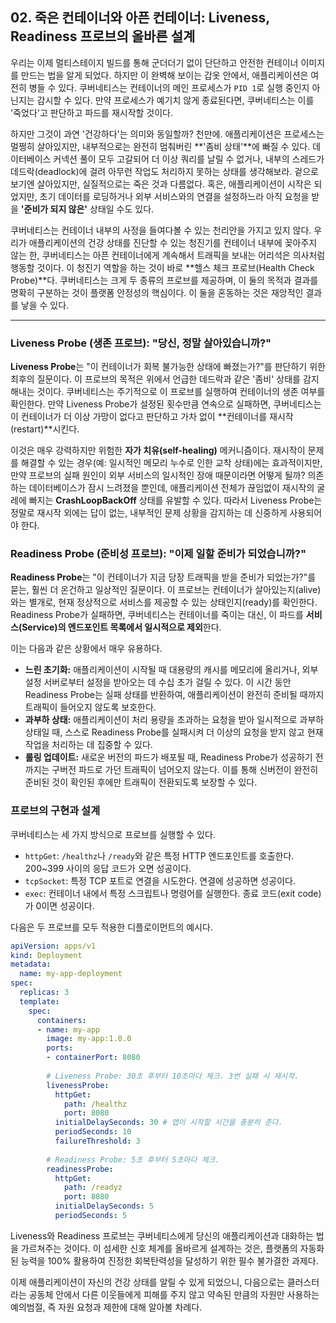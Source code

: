 ## 02\. 죽은 컨테이너와 아픈 컨테이너: Liveness, Readiness 프로브의 올바른 설계

우리는 이제 멀티스테이지 빌드를 통해 군더더기 없이 단단하고 안전한 컨테이너 이미지를 만드는 법을 알게 되었다. 하지만 이 완벽해 보이는 갑옷 안에서, 애플리케이션은 여전히 병들 수 있다. 쿠버네티스는 컨테이너의 메인 프로세스가 `PID 1`로 실행 중인지 아닌지는 감시할 수 있다. 만약 프로세스가 예기치 않게 종료된다면, 쿠버네티스는 이를 '죽었다'고 판단하고 파드를 재시작할 것이다.

하지만 그것이 과연 '건강하다'는 의미와 동일할까? 천만에. 애플리케이션은 프로세스는 멀쩡히 살아있지만, 내부적으로는 완전히 멈춰버린 \*\*'좀비 상태'\*\*에 빠질 수 있다. 데이터베이스 커넥션 풀이 모두 고갈되어 더 이상 쿼리를 날릴 수 없거나, 내부의 스레드가 데드락(deadlock)에 걸려 아무런 작업도 처리하지 못하는 상태를 생각해보라. 겉으로 보기엔 살아있지만, 실질적으로는 죽은 것과 다름없다. 혹은, 애플리케이션이 시작은 되었지만, 초기 데이터를 로딩하거나 외부 서비스와의 연결을 설정하느라 아직 요청을 받을 **'준비가 되지 않은'** 상태일 수도 있다.

쿠버네티스는 컨테이너 내부의 사정을 들여다볼 수 있는 천리안을 가지고 있지 않다. 우리가 애플리케이션의 건강 상태를 진단할 수 있는 청진기를 컨테이너 내부에 꽂아주지 않는 한, 쿠버네티스는 아픈 컨테이너에게 계속해서 트래픽을 보내는 어리석은 의사처럼 행동할 것이다. 이 청진기 역할을 하는 것이 바로 \*\*헬스 체크 프로브(Health Check Probe)\*\*다. 쿠버네티스는 크게 두 종류의 프로브를 제공하며, 이 둘의 목적과 결과를 명확히 구분하는 것이 플랫폼 안정성의 핵심이다. 이 둘을 혼동하는 것은 재앙적인 결과를 낳을 수 있다.

-----

### Liveness Probe (생존 프로브): "당신, 정말 살아있습니까?"

**Liveness Probe**는 "이 컨테이너가 회복 불가능한 상태에 빠졌는가?"를 판단하기 위한 최후의 질문이다. 이 프로브의 목적은 위에서 언급한 데드락과 같은 '좀비' 상태를 감지해내는 것이다. 쿠버네티스는 주기적으로 이 프로브를 실행하여 컨테이너의 생존 여부를 확인한다. 만약 Liveness Probe가 설정된 횟수만큼 연속으로 실패하면, 쿠버네티스는 이 컨테이너가 더 이상 가망이 없다고 판단하고 가차 없이 \*\*컨테이너를 재시작(restart)\*\*시킨다.

이것은 매우 강력하지만 위험한 **자가 치유(self-healing)** 메커니즘이다. 재시작이 문제를 해결할 수 있는 경우(예: 일시적인 메모리 누수로 인한 교착 상태)에는 효과적이지만, 만약 프로브의 실패 원인이 외부 서비스의 일시적인 장애 때문이라면 어떻게 될까? 의존하는 데이터베이스가 잠시 느려졌을 뿐인데, 애플리케이션 전체가 끊임없이 재시작의 굴레에 빠지는 **CrashLoopBackOff** 상태를 유발할 수 있다. 따라서 Liveness Probe는 정말로 재시작 외에는 답이 없는, 내부적인 문제 상황을 감지하는 데 신중하게 사용되어야 한다.

### Readiness Probe (준비성 프로브): "이제 일할 준비가 되었습니까?"

**Readiness Probe**는 "이 컨테이너가 지금 당장 트래픽을 받을 준비가 되었는가?"를 묻는, 훨씬 더 온건하고 일상적인 질문이다. 이 프로브는 컨테이너가 살아있는지(alive)와는 별개로, 현재 정상적으로 서비스를 제공할 수 있는 상태인지(ready)를 확인한다. Readiness Probe가 실패하면, 쿠버네티스는 컨테이너를 죽이는 대신, 이 파드를 **서비스(Service)의 엔드포인트 목록에서 일시적으로 제외**한다.

이는 다음과 같은 상황에서 매우 유용하다.

  * **느린 초기화:** 애플리케이션이 시작될 때 대용량의 캐시를 메모리에 올리거나, 외부 설정 서버로부터 설정을 받아오는 데 수십 초가 걸릴 수 있다. 이 시간 동안 Readiness Probe는 실패 상태를 반환하여, 애플리케이션이 완전히 준비될 때까지 트래픽이 들어오지 않도록 보호한다.
  * **과부하 상태:** 애플리케이션이 처리 용량을 초과하는 요청을 받아 일시적으로 과부하 상태일 때, 스스로 Readiness Probe를 실패시켜 더 이상의 요청을 받지 않고 현재 작업을 처리하는 데 집중할 수 있다.
  * **롤링 업데이트:** 새로운 버전의 파드가 배포될 때, Readiness Probe가 성공하기 전까지는 구버전 파드로 가던 트래픽이 넘어오지 않는다. 이를 통해 신버전이 완전히 준비된 것이 확인된 후에만 트래픽이 전환되도록 보장할 수 있다.

### 프로브의 구현과 설계

쿠버네티스는 세 가지 방식으로 프로브를 실행할 수 있다.

  * `httpGet`: `/healthz`나 `/ready`와 같은 특정 HTTP 엔드포인트를 호출한다. 200\~399 사이의 응답 코드가 오면 성공이다.
  * `tcpSocket`: 특정 TCP 포트로 연결을 시도한다. 연결에 성공하면 성공이다.
  * `exec`: 컨테이너 내에서 특정 스크립트나 명령어를 실행한다. 종료 코드(exit code)가 0이면 성공이다.

다음은 두 프로브를 모두 적용한 디플로이먼트의 예시다.

```yaml
apiVersion: apps/v1
kind: Deployment
metadata:
  name: my-app-deployment
spec:
  replicas: 3
  template:
    spec:
      containers:
      - name: my-app
        image: my-app:1.0.0
        ports:
        - containerPort: 8080
        
        # Liveness Probe: 30초 후부터 10초마다 체크. 3번 실패 시 재시작.
        livenessProbe:
          httpGet:
            path: /healthz
            port: 8080
          initialDelaySeconds: 30 # 앱이 시작할 시간을 충분히 준다.
          periodSeconds: 10
          failureThreshold: 3
          
        # Readiness Probe: 5초 후부터 5초마다 체크. 
        readinessProbe:
          httpGet:
            path: /readyz
            port: 8080
          initialDelaySeconds: 5
          periodSeconds: 5
```

Liveness와 Readiness 프로브는 쿠버네티스에게 당신의 애플리케이션과 대화하는 법을 가르쳐주는 것이다. 이 섬세한 신호 체계를 올바르게 설계하는 것은, 플랫폼의 자동화된 능력을 100% 활용하여 진정한 회복탄력성을 달성하기 위한 필수 불가결한 과제다.

이제 애플리케이션이 자신의 건강 상태를 알릴 수 있게 되었으니, 다음으로는 클러스터라는 공동체 안에서 다른 이웃들에게 피해를 주지 않고 약속된 만큼의 자원만 사용하는 예의범절, 즉 자원 요청과 제한에 대해 알아볼 차례다.